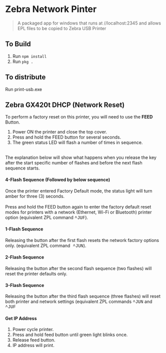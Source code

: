 # Zebra Network Pinter

> A packaged app for windows that runs at //localhost:2345 and allows EPL files to be copied to Zebra USB Printer

## To Build

1. Run `npm install`
2. Run `pkg .`

## To distribute
Run print-usb.exe

## Zebra GX420t DHCP (Network Reset)

<div class="iframe-container" data-aura-rendered-by="80:140;a"><div class="slds-p-vertical_x-small slds-size_12-of-12" data-aura-rendered-by="84:140;a"><lightning-formatted-rich-text class="p slds-rich-text-editor__output" data-data-rendering-service-uid="96" data-aura-rendered-by="82:140;a"><span part="formatted-rich-text">To perform a factory reset on this printer, you will need to use the <b>FEED </b>Button.
<ol><li>Power ON the printer and close the top cover.</li><li>Press and hold the FEED button for several seconds.</li><li>The green status LED will flash a number of times in sequence.</li></ol>
<br>The explanation below will show what happens when you release the key after the start specific number of flashes and before the next flash sequence starts.

#### 4-Flash Sequence (Followed by below sequence)

Once the printer entered Factory Default mode, the status light will turn amber for three (3) seconds.<br><br>Press and hold the FEED button again to enter the factory default reset modes for printers with a network (Ethernet, Wi-Fi or Bluetooth) printer option (equivalent ZPL command <span style="font-family: Courier New,Courier,monospace;">^JUF</span>).

#### 1-Flash Sequence
Releasing the button after the first flash resets the network factory options only. (equivalent ZPL command<span style="font-family: Courier New,Courier,monospace;"> ^JUN</span>).

#### 2-Flash Sequence
Releasing the button after the second flash sequence (two flashes) will reset the printer defaults only.

#### 3-Flash Sequence
Releasing the button after the third flash sequence (three flashes) will reset both printer and network settings (equivalent ZPL commands <span style="font-family: Courier New,Courier,monospace;">^JUN</span> and <span style="font-family: Courier New,Courier,monospace;">^JUF</span></span></lightning-formatted-rich-text></div>

#### Get IP Address
1. Power cycle printer.
2. Press and hold feed button until green light blinks once.
3. Release feed button.
4. IP address will print.
